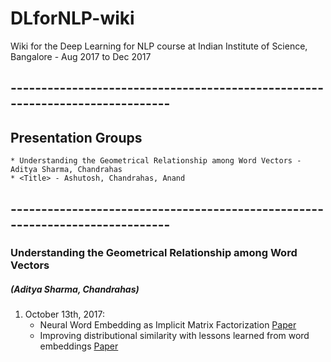 # DLforNLP-wiki
Wiki for the Deep Learning for NLP course at Indian Institute of Science, Bangalore - Aug 2017 to Dec 2017

## -----------------------------------------------------------------------------

## Presentation Groups
	* Understanding the Geometrical Relationship among Word Vectors - Aditya Sharma, Chandrahas
	* <Title> - Ashutosh, Chandrahas, Anand
  
## -----------------------------------------------------------------------------

### Understanding the Geometrical Relationship among Word Vectors
##### (Aditya Sharma, Chandrahas)
1. October 13th, 2017:
	* Neural Word Embedding as Implicit Matrix Factorization [Paper](http://papers.nips.cc/paper/5477-neural-word-embedding-as-implicit-matrix-factorization.pdf)
	* Improving distributional similarity with lessons learned from word embeddings [Paper](http://www.aclweb.org/anthology/Q15-1016)

